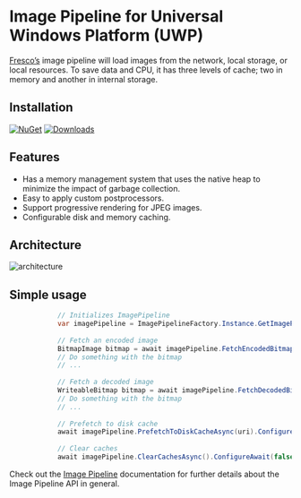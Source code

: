 # Image Pipeline for Universal Windows Platform (UWP)
[Fresco’s](http://frescolib.org/) image pipeline will load images from the network, local storage, or local resources. To save data and CPU, it has three levels of cache; two in memory and another in internal storage.

## Installation
[![NuGet](https://img.shields.io/nuget/v/fresco.imagepipeline.svg)](https://www.nuget.org/packages/fresco.imagepipeline/)
[![Downloads](https://img.shields.io/nuget/dt/fresco.imagepipeline.svg)](https://www.nuget.org/packages/fresco.imagepipeline/)

## Features
* Has a memory management system that uses the native heap to minimize the impact of garbage collection.
* Easy to apply custom postprocessors.
* Support progressive rendering for JPEG images.
* Configurable disk and memory caching.

## Architecture

![architecture](http://frescolib.org/static/imagepipeline.png)

## Simple usage

```C#
            // Initializes ImagePipeline
            var imagePipeline = ImagePipelineFactory.Instance.GetImagePipeline();
            
            // Fetch an encoded image
            BitmapImage bitmap = await imagePipeline.FetchEncodedBitmapImageAsync(uri);
            // Do something with the bitmap
            // ...
            
            // Fetch a decoded image
            WriteableBitmap bitmap = await imagePipeline.FetchDecodedBitmapImageAsync(ImageRequest.FromUri(uri));
            // Do something with the bitmap
            // ...
            
            // Prefetch to disk cache
            await imagePipeline.PrefetchToDiskCacheAsync(uri).ConfigureAwait(false);
            
            // Clear caches
            await imagePipeline.ClearCachesAsync().ConfigureAwait(false);
```

Check out the [Image Pipeline](http://frescolib.org/docs/intro-image-pipeline.html) documentation for further details about the Image Pipeline API in general.

